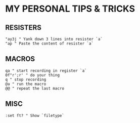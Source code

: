 # MY PERSONAL TIPS & TRICKS

## RESISTERS

```vim
"ay3j " Yank down 3 lines into resister `a`
"ap " Paste the content of resister `a`
```

## MACROS

```vim
qa " start recording in register `a`
0f"r';r' " do your thing
q " stop recording
@a " run the macro
@@ " repeat the last macro
```

## MISC

```vim
:set ft? " Show `filetype`
```
